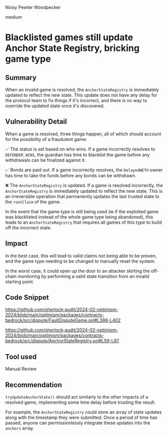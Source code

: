 Noisy Pewter Woodpecker

medium

# Blacklisted games still update Anchor State Registry, bricking game type

## Summary

When an invalid game is resolved, the `AnchorStateRegistry` is immediately updated to reflect the new state. This update does not have any delay for the protocol team to fix things if it's incorrect, and there is no way to override the updated state once it's discovered.

## Vulnerability Detail

When a game is resolved, three things happen, all of which should account for the possibility of a fraudulent game:

✅ The status is set based on who wins. If a game incorrectly resolves to `DEFENDER_WINS`, the guardian has time to blacklist the game before any withdrawals can be finalized against it.

✅ Bonds are paid out. If a game incorrectly resolves, the `DelayedWETH` owner has time to take the funds before any bonds can be withdrawn.

❌ The `AnchorStateRegistry` is updated. If a game is resolved incorrectly, the `AnchorStateRegistry` is immediately updated to reflect the new state. This is an irreversible operation that permanently updates the last trusted state to the `rootClaim` of the game.

In the event that the game type is still being used (ie if the exploited game was blacklisted instead of the whole game type being abandoned), this leads to an `AnchorStateRegistry` that requires all games of this type to build off the incorrect state.

## Impact

In the best case, this will lead to valid claims not being able to be proven, and the game type needing to be changed to manually reset the system.

In the worst case, it could open up the door to an attacker skirting the off-chain monitoring by performing a valid state transition from an invalid starting point.

## Code Snippet

https://github.com/sherlock-audit/2024-02-optimism-2024/blob/main/optimism/packages/contracts-bedrock/src/dispute/FaultDisputeGame.sol#L386-L402

https://github.com/sherlock-audit/2024-02-optimism-2024/blob/main/optimism/packages/contracts-bedrock/src/dispute/AnchorStateRegistry.sol#L59-L87

## Tool used

Manual Review

## Recommendation

`tryUpdateAnchorState()` should act similarly to the other impacts of a resolved game, implementing some time delay before trusting the result.

For example, the `AnchorStateRegistry` could store an array of state updates along with the timestamp they were submitted. Once a period of time has passed, anyone can permissionlessly integrate these updates into the `anchors` array.
